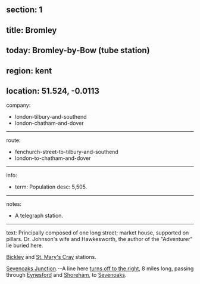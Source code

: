 section: 1
----
title: Bromley
----
today: Bromley-by-Bow (tube station)
----
region: kent
----
location: 51.524, -0.0113
----
company:
- london-tilbury-and-southend
- london-chatham-and-dover
----
route:
- fenchurch-street-to-tilbury-and-southend
- london-to-chatham-and-dover
----
info:
- term: Population
  desc: 5,505.
----
notes:
- A telegraph station.
----
text: Principally composed of one long street; market house, supported on pillars. Dr. Johnson's wife and Hawkesworth, the author of the "Adventurer" lie buried here.

[Bickley](/stations/bickley) and [St. Mary's Cray](/stations/st-marys-cray) stations.

[Sevenoaks Junction](/stations/sevenoaks-junction).--A line here [turns off to the right](/routes/sevenoaks-junction-to-sevenoaks), 8 miles long, passing through [Eynesford](/stations/eynesford) and [Shoreham](/stations/shoreham), to [Sevenoaks](/stations/sevenoaks).
